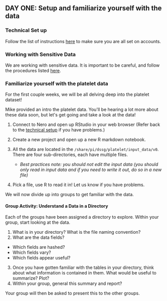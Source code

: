 
## DAY ONE: Setup and familiarize yourself with the data

### Technical Set up
Follow the list of instructions [here](../../resources/technical_setup.md) to make sure you are all set on accounts. 

### Working with Sensitive Data
We are working with sensitive data. It is important to be careful, and follow the procedures listed [here](../../resources/high_risk_data.md). 

### Familiarize yourself with the platelet data

For the first couple weeks, we will be all delving deep into the platelet dataset!

Mike provided an intro the platelet data. You'll be hearing a lot more about these data soon, but let's get going and take a look at the data!

1. Connect to Nero and open up RStudio in your web browser (Refer back to the [technical setup](../../resources/technical_setup.md) if you have problems.)

2. Create a new project and open up a new R markdown notebook.

3. All the data are located in the `/share/pi/dssg/platelet/input_data/v0`. There are four sub-directories, each have multiple files. 
   -   *Best practices note: you should not edit the input data (you should only read in input data and if you need to write it out, do so in a new file)*

4. Pick a file, use R to read it in! Let us know if you have problems. 

We will now divide up into groups to get familiar with the data.

#### Group Activity: Understand a Data in a Directory
Each of the groups have been assigned a directory to explore. Within your group, start looking at the data. 

1. What is in your directory? What is the file naming convention?
2. What are the data fields? 
  * Which fields are hashed? 
  * Which fields vary?
  * Which fields appear useful?
3. Once you have gotten familiar with the tables in your directory, think about what information is contained in them. What would be useful to summarize? Plot?
4. Within your group, general this summary and report?

Your group will then be asked to present this to the other groups. 
